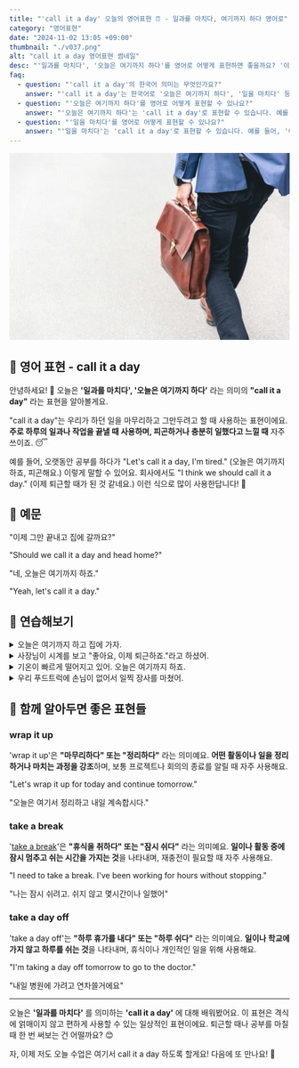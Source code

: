 ```yaml
---
title: "'call it a day' 오늘의 영어표현 ⏰ - 일과를 마치다, 여기까지 하다 영어로"
category: "영어표현"
date: "2024-11-02 13:05 +09:00"
thumbnail: "./v037.png"
alt: "call it a day 영어표현 썸네일"
desc: "'일과를 마치다', '오늘은 여기까지 하다'를 영어로 어떻게 표현하면 좋을까요? '이제 그만 끝내고 집에 갈까요?', '네, 오늘은 여기까지 하죠.' 등을 영어로 표현하는 법을 배워봅시다. 다양한 예문을 통해서 연습하고 본인의 표현으로 만들어 보세요."
faq:
  - question: "'call it a day'의 한국어 의미는 무엇인가요?"
    answer: "'call it a day'는 한국어로 '오늘은 여기까지 하다', '일을 마치다' 등의 의미로 해석될 수 있습니다."
  - question: "'오늘은 여기까지 하다'를 영어로 어떻게 표현할 수 있나요?"
    answer: "'오늘은 여기까지 하다'는 'call it a day'로 표현할 수 있습니다. 예를 들어, '오늘은 여기까지 하고 집에 가자'는 'Let's call it a day and go home'으로 말할 수 있습니다."
  - question: "'일을 마치다'를 영어로 어떻게 표현할 수 있나요?"
    answer: "'일을 마치다'는 'call it a day'로 표현할 수 있습니다. 예를 들어, '이 프로젝트를 다 끝냈으니 이제 일을 마치자'는 'We finished this project, so let's call it a day'로 말할 수 있습니다."
---
```


![갈색 가방을 들고 걷고 있는 남성](./v037-1.jpg)

## 🌟 영어 표현 - call it a day

안녕하세요! 👋 오늘은 **'일과를 마치다', '오늘은 여기까지 하다'** 라는 의미의 **"call it a day"** 라는 표현을 알아볼게요.

"call it a day"는 우리가 하던 일을 마무리하고 그만두려고 할 때 사용하는 표현이에요. **주로 하루의 일과나 작업을 끝낼 때 사용하며, 피곤하거나 충분히 일했다고 느낄 때** 자주 쓰이죠. 😴

예를 들어, 오랫동안 공부를 하다가 "Let's call it a day, I'm tired." (오늘은 여기까지 하죠, 피곤해요.) 이렇게 말할 수 있어요. 회사에서도 "I think we should call it a day." (이제 퇴근할 때가 된 것 같네요.) 이런 식으로 많이 사용한답니다! 🏢

<div 
  data-inline-banner="🎉 새해에는 스픽 AI와 함께 영어 공부하자" 
  data-inline-banner-subtext="설날 특별 할인으로 60%할인 + 추가 7만원 할인! (~2/3)" 
  data-inline-banner-link="https://app.usespeak.com/kr-ko/sale/kr-affiliate-special/?ref=engple-inline"
  data-inline-banner-caption="해당 링크를 통해 구매시 일정액의 수수료를 지급받습니다.">
</div>

## 📖 예문

"이제 그만 끝내고 집에 갈까요?"

"Should we call it a day and head home?"

"네, 오늘은 여기까지 하죠."

"Yeah, let's call it a day."

## 💬 연습해보기

<details>
<summary>오늘은 여기까지 하고 집에 가자.</summary>
<span>Let's call it a day and head home.</span>
</details>

<details>
<summary>사장님이 시계를 보고 "좋아요, 이제 퇴근하죠."라고 하셨어.</summary>
<span>The boss looked at his watch and said, "Alright team, let's call it a day."</span>
</details>

<details>
<summary>기온이 빠르게 떨어지고 있어. 오늘은 여기까지 하죠.</summary>
<span>The temperature's dropping fast. We'd better call it a day, guys.</span>
</details>

<details>
<summary>우리 푸드트럭에 손님이 없어서 일찍 장사를 마쳤어.</summary>
<span>Our food truck wasn't getting any customers, so we called it a day early.</span>
</details>

## 🤝 함께 알아두면 좋은 표현들

### wrap it up

'wrap it up'은 **"마무리하다" 또는 "정리하다"** 라는 의미예요. **어떤 활동이나 일을 정리하거나 마치는 과정을 강조**하며, 보통 프로젝트나 회의의 종료를 알릴 때 자주 사용해요.

"Let's wrap it up for today and continue tomorrow."

"오늘은 여기서 정리하고 내일 계속합시다."

### take a break

'[take a break](/blog/in-english/202.take-a-break/)'은 **"휴식을 취하다" 또는 "잠시 쉬다"** 라는 의미예요. **일이나 활동 중에 잠시 멈추고 쉬는 시간을 가지는 것**을 나타내며, 재충전이 필요할 때 자주 사용해요.

"I need to take a break. I've been working for hours without stopping."

"나는 잠시 쉬려고. 쉬지 않고 몇시간이나 일했어"

### take a day off

'take a day off'는 **"하루 휴가를 내다" 또는 "하루 쉬다"** 라는 의미예요. **일이나 학교에 가지 않고 하루를 쉬는 것**을 나타내며, 휴식이나 개인적인 일을 위해 사용해요.

"I'm taking a day off tomorrow to go to the doctor."

"내일 병원에 가려고 연차쓸거에요"

---

오늘은 **'일과를 마치다'** 를 의미하는 **'call it a day'** 에 대해 배워봤어요. 이 표현은 격식에 얽매이지 않고 편하게 사용할 수 있는 일상적인 표현이에요. 퇴근할 때나 공부를 마칠 때 한 번 써보는 건 어떨까요? 😊

자, 이제 저도 오늘 수업은 여기서 call it a day 하도록 할게요! 다음에 또 만나요! 👋
